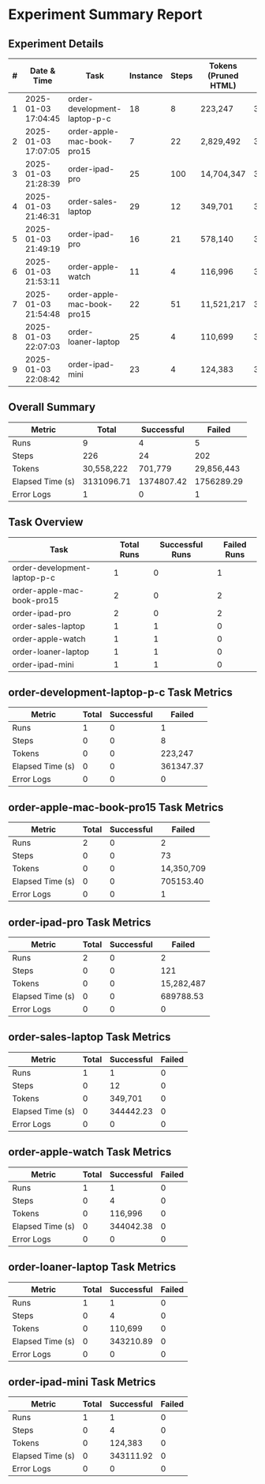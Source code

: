 # Experiment Summary Report

## Experiment Details
| # | Date & Time | Task | Instance | Steps | Tokens (Pruned HTML) | Time Elapsed (s) | Agent Time (s) | Success | Folder Name |
|---|---|---|---|---|---|---|---|---|---|
| 1 | 2025-01-03 17:04:45 | order-development-laptop-p-c | 18 | 8 | 223,247 | 361347.37 | 20.57 | No | 2025-01-03_17-04-45_DemoAgentArgs_on_workarena.servicenow.order-development-laptop-p-c_18 |
| 2 | 2025-01-03 17:07:05 | order-apple-mac-book-pro15 | 7 | 22 | 2,829,492 | 361207.53 | 106.32 | No | 2025-01-03_17-07-05_DemoAgentArgs_on_workarena.servicenow.order-apple-mac-book-pro15_7 |
| 3 | 2025-01-03 21:28:39 | order-ipad-pro | 25 | 100 | 14,704,347 | 345514.17 | 439.91 | No | 2025-01-03_21-28-39_DemoAgentArgs_on_workarena.servicenow.order-ipad-pro_25 |
| 4 | 2025-01-03 21:46:31 | order-sales-laptop | 29 | 12 | 349,701 | 344442.23 | 36.27 | Yes | 2025-01-03_21-46-31_DemoAgentArgs_on_workarena.servicenow.order-sales-laptop_29 |
| 5 | 2025-01-03 21:49:19 | order-ipad-pro | 16 | 21 | 578,140 | 344274.36 | 56.16 | No | 2025-01-03_21-49-19_DemoAgentArgs_on_workarena.servicenow.order-ipad-pro_16 |
| 6 | 2025-01-03 21:53:11 | order-apple-watch | 11 | 4 | 116,996 | 344042.38 | 10.32 | Yes | 2025-01-03_21-53-11_DemoAgentArgs_on_workarena.servicenow.order-apple-watch_11 |
| 7 | 2025-01-03 21:54:48 | order-apple-mac-book-pro15 | 22 | 51 | 11,521,217 | 343945.87 | 412.46 | No | 2025-01-03_21-54-48_DemoAgentArgs_on_workarena.servicenow.order-apple-mac-book-pro15_22 |
| 8 | 2025-01-03 22:07:03 | order-loaner-laptop | 25 | 4 | 110,699 | 343210.89 | 14.23 | Yes | 2025-01-03_22-07-03_DemoAgentArgs_on_workarena.servicenow.order-loaner-laptop_25 |
| 9 | 2025-01-03 22:08:42 | order-ipad-mini | 23 | 4 | 124,383 | 343111.92 | 9.78 | Yes | 2025-01-03_22-08-42_DemoAgentArgs_on_workarena.servicenow.order-ipad-mini_23 |

## Overall Summary
| Metric | Total | Successful | Failed |
|---|---|---|---|
| Runs | 9 | 4 | 5 |
| Steps | 226 | 24 | 202 |
| Tokens | 30,558,222 | 701,779 | 29,856,443 |
| Elapsed Time (s) | 3131096.71 | 1374807.42 | 1756289.29 |
| Error Logs | 1 | 0 | 1 |

## Task Overview
| Task | Total Runs | Successful Runs | Failed Runs |
|---|---|---|---|
| order-development-laptop-p-c | 1 | 0 | 1 |
| order-apple-mac-book-pro15 | 2 | 0 | 2 |
| order-ipad-pro | 2 | 0 | 2 |
| order-sales-laptop | 1 | 1 | 0 |
| order-apple-watch | 1 | 1 | 0 |
| order-loaner-laptop | 1 | 1 | 0 |
| order-ipad-mini | 1 | 1 | 0 |

## order-development-laptop-p-c Task Metrics
| Metric | Total | Successful | Failed |
|---|---|---|---|
| Runs | 1 | 0 | 1 |
| Steps | 0 | 0 | 8 |
| Tokens | 0 | 0 | 223,247 |
| Elapsed Time (s) | 0 | 0 | 361347.37 |
| Error Logs | 0 | 0 | 0 |

## order-apple-mac-book-pro15 Task Metrics
| Metric | Total | Successful | Failed |
|---|---|---|---|
| Runs | 2 | 0 | 2 |
| Steps | 0 | 0 | 73 |
| Tokens | 0 | 0 | 14,350,709 |
| Elapsed Time (s) | 0 | 0 | 705153.40 |
| Error Logs | 0 | 0 | 1 |

## order-ipad-pro Task Metrics
| Metric | Total | Successful | Failed |
|---|---|---|---|
| Runs | 2 | 0 | 2 |
| Steps | 0 | 0 | 121 |
| Tokens | 0 | 0 | 15,282,487 |
| Elapsed Time (s) | 0 | 0 | 689788.53 |
| Error Logs | 0 | 0 | 0 |

## order-sales-laptop Task Metrics
| Metric | Total | Successful | Failed |
|---|---|---|---|
| Runs | 1 | 1 | 0 |
| Steps | 0 | 12 | 0 |
| Tokens | 0 | 349,701 | 0 |
| Elapsed Time (s) | 0 | 344442.23 | 0 |
| Error Logs | 0 | 0 | 0 |

## order-apple-watch Task Metrics
| Metric | Total | Successful | Failed |
|---|---|---|---|
| Runs | 1 | 1 | 0 |
| Steps | 0 | 4 | 0 |
| Tokens | 0 | 116,996 | 0 |
| Elapsed Time (s) | 0 | 344042.38 | 0 |
| Error Logs | 0 | 0 | 0 |

## order-loaner-laptop Task Metrics
| Metric | Total | Successful | Failed |
|---|---|---|---|
| Runs | 1 | 1 | 0 |
| Steps | 0 | 4 | 0 |
| Tokens | 0 | 110,699 | 0 |
| Elapsed Time (s) | 0 | 343210.89 | 0 |
| Error Logs | 0 | 0 | 0 |

## order-ipad-mini Task Metrics
| Metric | Total | Successful | Failed |
|---|---|---|---|
| Runs | 1 | 1 | 0 |
| Steps | 0 | 4 | 0 |
| Tokens | 0 | 124,383 | 0 |
| Elapsed Time (s) | 0 | 343111.92 | 0 |
| Error Logs | 0 | 0 | 0 |
